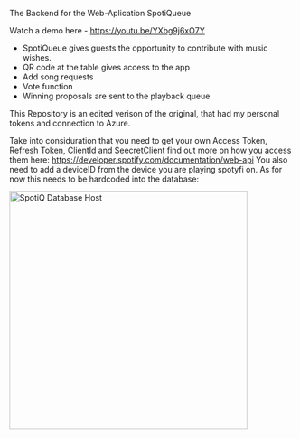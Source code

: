 The Backend for the Web-Aplication SpotiQueue 

Watch a demo here - https://youtu.be/YXbg9j6xO7Y

- SpotiQueue gives guests the opportunity to contribute with music wishes.
- QR code at the table gives access to the app
- Add song requests
- Vote function
- Winning proposals are sent to the playback queue

This Repository is an edited verison of the original, that had my personal tokens and connection to Azure. 

Take into considuration that you need to get your own Access Token, Refresh Token, ClientId and SeecretClient find out more on how you access them here: https://developer.spotify.com/documentation/web-api
You also need to add a deviceID from the device you are playing spotyfi on.
As for now this needs to be hardcoded into the database:

<img width="421" alt="SpotiQ Database Host" src="https://github.com/Cordeliamk/SpotiQ-Backend-Public/assets/123935150/b34c4b8f-ec1d-43f5-8536-005c93d7669f">


